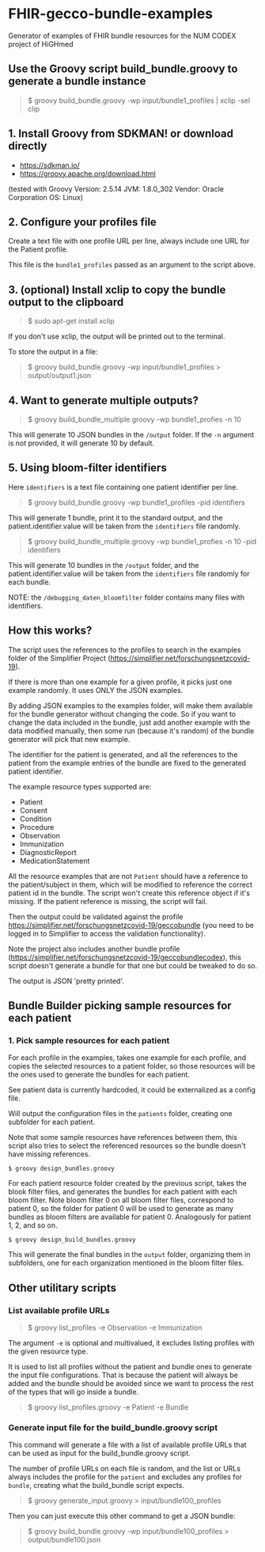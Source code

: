 # FHIR-gecco-bundle-examples

Generator of examples of FHIR bundle resources for the NUM CODEX project of HiGHmed

## Use the Groovy script build_bundle.groovy to generate a bundle instance

> $ groovy build_bundle.groovy -wp input/bundle1_profiles | xclip -sel clip

## 1. Install Groovy from SDKMAN! or download directly

- https://sdkman.io/
- https://groovy.apache.org/download.html

(tested with Groovy Version: 2.5.14 JVM: 1.8.0_302 Vendor: Oracle Corporation OS: Linux)

## 2. Configure your profiles file

Create a text file with one profile URL per line, always include one URL for the Patient profile.

This file is the `bundle1_profiles` passed as an argument to the script above.

## 3. (optional) Install xclip to copy the bundle output to the clipboard

> $ sudo apt-get install xclip

If you don't use xclip, the output will be printed out to the terminal.

To store the output in a file:

> $ groovy build_bundle.groovy -wp input/bundle1_profiles > output/output1.json

## 4. Want to generate multiple outputs?

> $ groovy build_bundle_multiple.groovy -wp bundle1_profies -n 10

This will generate 10 JSON bundles in the `/output` folder. If the `-n` argument is not provided, it will generate 10 by default.

## 5. Using bloom-filter identifiers

Here `identifiers` is a text file containing one patient identifier per line.

> $ groovy build_bundle.groovy -wp bundle1_profiles -pid identifiers

This will generate 1 bundle, print it to the standard output, and the patient.identifier.value will be taken from the `identifiers` file randomly.

> $ groovy build_bundle_multiple.groovy -wp bundle1_profies -n 10 -pid identifiers

This will generate 10 bundles in the `/output` folder, and the patient.identifier.value will be taken from the `identifiers` file randomly for each bundle.

NOTE: the `/debugging_daten_bloomfilter` folder contains many files with identifiers.

## How this works?

The script uses the references to the profiles to search in the examples folder of the Simplifier Project (https://simplifier.net/forschungsnetzcovid-19).

If there is more than one example for a given profile, it picks just one example randomly. It uses ONLY the JSON examples.

By adding JSON examples to the examples folder, will make them available for the bundle generator without changing the code. So if you want to change the data included in the bundle, just add another example with the data modified manually, then some run (because it's random) of the bundle generator will pick that new example.

The identifier for the patient is generated, and all the references to the patient from the example entries of the bundle are fixed to the generated patient identifier.

The example resource types supported are:

- Patient
- Consent
- Condition
- Procedure
- Observation
- Immunization
- DiagnosticReport
- MedicationStatement

All the resource examples that are not `Patient` should have a reference to the patient/subject in them, which will be modified to reference the correct patient id in the bundle. The script won't create this reference object if it's missing. If the patient reference is missing, the script will fail.

Then the output could be validated against the profile https://simplifier.net/forschungsnetzcovid-19/geccobundle (you need to be logged in to Simplifier to access the validation functionality).

Note the project also includes another bundle profile (https://simplifier.net/forschungsnetzcovid-19/geccobundlecodex), this script doesn't generate a bundle for that one but could be tweaked to do so.

The output is JSON 'pretty printed'.


## Bundle Builder picking sample resources for each patient

### 1. Pick sample resources for each patient

For each profile in the examples, takes one example for each profile, and copies the selected resources to a patient folder, so those resources will be the ones used to generate the bundles for each patient.

See patient data is currently hardcoded, it could be externalized as a config file.

Will output the configuration files in the `patients` folder, creating one subfolder for each patient.

Note that some sample resources have references between them, this script also tries to select the referenced resources so the bundle doesn't have missing references.


`$ groovy design_bundles.groovy`


For each patient resource folder created by the previous script, takes the blook filter files, and generates the bundles for each patient with each bloom filter. Note bloom filter 0 on all bloom filter files, correspond to patient 0, so the folder for patient 0 will be used to generate as many bundles as bloom filters are available for patient 0. Analogously for patient 1, 2, and so on.

`$ groovy design_build_bundles.groovy`

This will generate the final bundles in the `output` folder, organizing them in subfolders, one for each organization mentioned in the bloom filter files.


## Other utilitary scripts

### List available profile URLs

> $ groovy list_profiles -e Observation -e Immunization

The argument `-e` is optional and multivalued, it excludes listing profiles with the given resource type.

It is used to list all profiles without the patient and bundle ones to generate the input file configurations. That is because the patient will always be added and the bundle should be avoided since we want to process the rest of the types that will go inside a bundle.

> $ groovy list_profiles.groovy -e Patient -e Bundle


### Generate input file for the build_bundle.groovy script

This command will generate a file with a list of available profile URLs that can be used as input for the build_bundle.groovy script.

The number of profile URLs on each file is random, and the list or URLs always includes the profile for the `patient` and excludes any profiles for `bundle`, creating what the build_bundle script expects.

> $ groovy generate_input.groovy > input/bundle100_profiles

Then you can just execute this other command to get a JSON bundle:

> $ groovy build_bundle.groovy -wp input/bundle100_profiles > output/bundle100.json